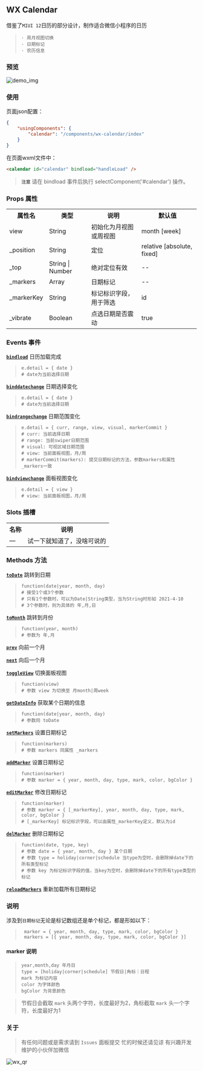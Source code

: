 ## WX Calendar

借鉴了`MIUI 12`日历的部分设计，制作适合微信小程序的日历

>     · 周月视图切换
>     · 日期标记
>     · 农历信息

### 预览

![demo_img](https://chat.qilianyun.net/static/git/calendar/demo.jpg)



### 使用

页面json配置：
```json
{
    "usingComponents": {
        "calendar": "/components/wx-calendar/index"
    }
}
```
> 

在页面wxml文件中：
```html
<calendar id="calendar" bindload="handleLoad" />
```
> 

> **`注意`** 请在 bindload 事件后执行 selectComponent('#calendar') 操作。

### Props 属性

<table>
    <tr>
        <th>属性名</th>
        <th>类型</th>
        <th>说明</th>
        <th>默认值</th>
    </tr>
    <tr>
        <td>view</td>
        <td>String</td>
        <td>初始化为月视图或周视图</td>
        <td>month [week]</td>
    </tr>
    <tr>
        <td>_position</td>
        <td>String</td>
        <td>定位</td>
        <td>relative [absolute, fixed]</td>
    </tr>
    <tr>
        <td>_top</td>
        <td>String | Number</td>
        <td>绝对定位有效</td>
        <td>--</td>
    </tr>
    <tr>
        <td>_markers</td>
        <td>Array</td>
        <td>日期标记</td>
        <td>--</td>
    </tr>
    <tr>
        <td>_markerKey</td>
        <td>String</td>
        <td>标记标识字段，用于筛选</td>
        <td>id</td>
    </tr>
    <tr>
        <td>_vibrate</td>
        <td>Boolean</td>
        <td>点选日期是否震动</td>
        <td>true</td>
    </tr>
</table>

### Events 事件

[**`bindload`**](#)  日历加载完成
>     e.detail = { date } 
>     # date为当前选择日期


[**`binddatechange`**](#)  日期选择变化
>     e.detail = { date } 
>     # date为当前选择日期

[**`bindrangechange`**](#)  日期范围变化
>     e.detail = { curr, range, view, visual, markerCommit } 
>     # curr: 当前选择日期
>     # range: 当前swiper日期范围
>     # visual: 可视区域日期范围
>     # view: 当前面板视图，月/周
>     # markerCommit(markers): 提交日期标记的方法，参数markers和属性_markers一致

[**`bindviewchange`**](#)   面板视图变化
>     e.detail = { view } 
>     # view: 当前面板视图，月/周
   
### Slots 插槽

<table>
    <tr>
        <th>名称</th>
        <th>说明</th>
    </tr>
    <tr>
        <td>—</td>
        <td>试一下就知道了，没啥可说的</td>
    </tr>
</table>

### Methods 方法

[**`toDate`**](#)  跳转到日期
>     function(date|year, month, day)
>     # 接受1个或3个参数
>     # 只有1个参数时，可以为Date|String类型，当为String时形如 2021-4-10
>     # 3个参数时，则为具体的 年,月,日

[**`toMonth`**](#)  跳转到月份
>     function(year, month)
>     # 参数为 年,月

[**`prev`**](#)  向前一个月

[**`next`**](#)  向后一个月

[**`toggleView`**](#)  切换面板视图
>     function(view)
>     # 参数 view 为切换至 月month|周week
 
[**`getDateInfo`**](#)  获取某个日期的信息
>     function(date|year, month, day)
>     # 参数同 toDate

[**`setMarkers`**](#)  设置日期标记
>     function(markers)
>     # 参数 markers 同属性 _markers

[**`addMarker`**](#)  设置日期标记
>     function(marker)
>     # 参数 marker = { year, month, day, type, mark, color, bgColor }

[**`editMarker`**](#) 修改日期标记
>     function(marker)
>     # 参数 marker = { [_markerKey], year, month, day, type, mark, color, bgColor }
>     # [_markerKey] 标记标识字段，可以由属性_markerKey定义，默认为id

[**`delMarker`**](#) 删除日期标记
>     function(date, type, key)
>     # 参数 date = { year, month, day } 某个日期 
>     # 参数 type = holiday|corner|schedule 当type为空时，会删除掉date下的所有类型标记
>     # 参数 key 为标记标识字段的值，当key为空时，会删除掉date下的所有type类型的标记

[**`reloadMarkers`**](#) 重新加载所有日期标记

### 说明

涉及到`日期标记`无论是标记数组还是单个标记，都是形如以下：
>      marker = { year, month, day, type, mark, color, bgColor }
>      markers = [{ year, month, day, type, mark, color, bgColor }]

#### marker 说明

>     year,month,day 年月日
>     type = [holiday|corner|schedule] 节假日|角标｜日程 
>     mark 为标记内容
>     color 为字体颜色
>     bgColor 为背景颜色

> 节假日会截取 `mark` 头两个字符，长度最好为2，角标截取 `mark` 头一个字符，长度最好为1

### 关于

>    有任何问题或是需求请到 `Issues` 面板提交
>    忙的时候还请见谅
>    有兴趣开发维护的小伙伴加微信

![wx_qr](https://chat.qilianyun.net/static/git/calendar/wx.jpeg)
 